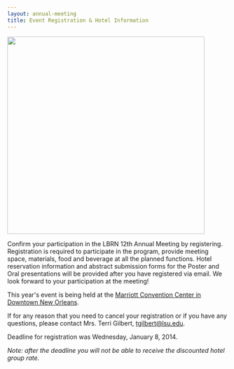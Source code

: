 ```yaml
---
layout: annual-meeting
title: Event Registration & Hotel Information
---
```


<a href="{{ site.baseurl }}files/images/annual-meeting/hotel.jpg"><img class="pull-right img-polaroid" style="width: 450px" src="{{ site.baseurl }}files/images/annual-meeting/hotel.jpg"></a>

Confirm your participation in the LBRN 12th Annual Meeting by registering. Registration is required to participate in the program, provide meeting space, materials, food and beverage at all the planned functions. Hotel reservation information and abstract submission forms for the Poster and Oral presentations will be provided after you have registered via email. We look forward to your participation at the meeting!

This year's event is being held at the [Marriott Convention Center in Downtown New Orleans](http://www.marriott.com/hotels/travel/msymc-new-orleans-downtown-marriott-at-the-convention-center/).

If for any reason that you need to cancel your registration or if you have any questions, please contact Mrs. Terri Gilbert, [tgilbert@lsu.edu](mailto:tgilbert@lsu.edu).

<p class="text-error">
	Deadline for registration was Wednesday, January 8, 2014.
</p>

*Note: after the deadline you will not be able to receive the discounted hotel group rate.*

<!-- <a href="https://redcap.lbrn.lsu.edu/surveys/?s=pFZVMeGjpq" class="btn btn-info btn-large">Continue to Event Registration Form</a> -->
